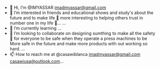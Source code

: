 - 👋 Hi, I’m @IMYASSAR
imadmyassar@gmail.com
- 👀 I’m interested in friends and educational shows and study's about the future and to make life 🧬 more interesting to helping others trust in number one in my life 🧬... ...
- 🌱 I’m currently learning ...
- 💞️ I’m looking to collaborate on designing sumthing to make all the safety 🦺 for everyone to be safe when they operate a press machines to be More safe in the future and make more products with out working so hard. ...
- 📫 How to reach me at @casawiblanca 
imadmyassar@gmail.com
casawiusa@outlook.com...

<!---
IMYASSAR/IMYASSAR is a ✨ special ✨ repository because its `README.m
--->
